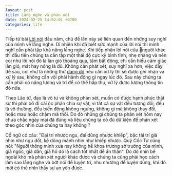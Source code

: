 ```yaml
---
layout: post
title: Lắng nghe và phán xét
date: 2024-02-25 14:02:01 +0700
categories: life
---
```


Tiếp từ bài [Lời nói](https://xn--chuyn-ksa.vn/life/2024/01/04/l%E1%BB%9Di-n%C3%B3i.html) đầu năm, chủ đề lần này sẽ liên quan đến những suy nghĩ của mình về lắng nghe. Dĩ nhiên khi đã biết sức mạnh của lời nói thì mình nghĩ cần phải tập khả năng lắng nghe. Khi tiếp nhận lời nói của người khác thì đầu tiên chúng ta cần tập một thái độ cực kỳ bình tĩnh, nhẹ nhàng và nên coi như lời nói đó là làn gió thoảng qua, tâm bất động, chỉ cần hiểu cảm giác làn gió, mát hay nóng là đủ. Không cần phát xét, suy nghĩ xa hơn, việc đấy để sau, coi như là những thứ [dang dở](https://xn--chuyn-ksa.vn/life/2024/02/14/tinh-yeu-zeigarnik.html) nếu cần xử lý thì sẽ được ghi nhận và xử lý sau, không cần vội phải hành động gì ngay lúc đó. Sau này chúng ta cần phải có năng lượng và trí để có thể hấp thu, xử lý được lượng thông tin đó nữa.

Theo Lão tử, đạo là vô tư và không phán xét, muốn có được hạnh phúc thật sự thì phải bỏ đi cái óc phân chia sự vật, vì tất cả sự vật đều tương đối, đều là vô thường, đều biến động không ngừng, không gì mà không thay đổi, hoặc mau hoặc chậm mà thôi. Do đó những gì chúng ta phán xét hôm nay chưa chắc ngày mai đã đúng và liệu chúng ta có đủ dữ kiện để phán xét theo góc nhìn của chúng ta hay không ? 

Cổ ngữ có câu: "Đại trí nhược ngu, đại dũng nhược khiếp", bậc tài trí giả nhìn như ngu dốt, kẻ dũng mãnh nhìn như khiếp nhược. Quỷ Cốc Tử cũng nói: "Người thông minh xưa nay không hề khoa trương sở trường của mình, giả ngốc, giả đần, giả hồ đồ là cách tốt nhất để ẩn thân". Do đó nhìn bề ngoài khó mà phán xét người khác được và chúng ta cũng phải học cách làm sao lắng nghe và bớt nói để luyện trí, nhu nhường để luyện dũng, khi đó mới có thể nhìn thấy sự an yên được. 


